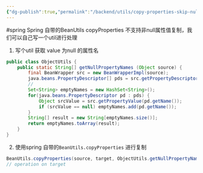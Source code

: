 ```yaml
---
{"dg-publish":true,"permalink":"/backend/utils/copy-properties-skip-null/","created":"2024-05-27T15:04:10.000+08:00","updated":"2024-05-27T15:04:10.000+08:00"}
---
```


#spring 
Spring 自带的BeanUtils copyProperties 不支持非null属性值复制，我们可以自己写一个util进行处理

1. 写个util 获取 value 为null 的属性名
```java
public class ObjectUtils {
    public static String[] getNullPropertyNames (Object source) {
        final BeanWrapper src = new BeanWrapperImpl(source);
        java.beans.PropertyDescriptor[] pds = src.getPropertyDescriptors();
		//
        Set<String> emptyNames = new HashSet<String>();
        for(java.beans.PropertyDescriptor pd : pds) {
            Object srcValue = src.getPropertyValue(pd.getName());
            if (srcValue == null) emptyNames.add(pd.getName());
        }
        String[] result = new String[emptyNames.size()];
        return emptyNames.toArray(result);
    }
}
```
2. 使用spring 自带的`BeanUtils.copyProperties` 进行复制
```java
BeanUtils.copyProperties(source, target, ObjectUtils.getNullPropertyNames(source));
// operation on target
```
